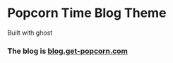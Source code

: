 # Popcorn Time Blog Theme

Built with ghost

### The blog is [blog.get-popcorn.com](http://blog.get-popcorn.com/)
